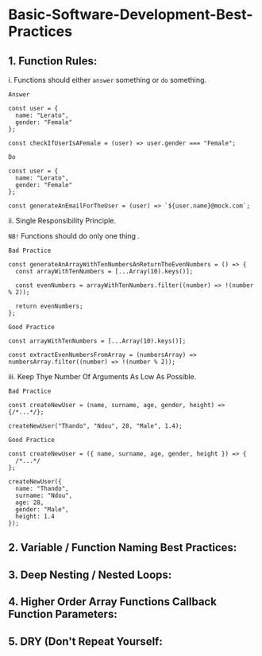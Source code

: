 # Basic-Software-Development-Best-Practices

## 1. Function Rules:

i. Functions should either `answer` something or `do` something.

`Answer`
```
const user = {
  name: "Lerato",
  gender: "Female"
};

const checkIfUserIsAFemale = (user) => user.gender === "Female";
```

`Do`
```
const user = {
  name: "Lerato",
  gender: "Female"
};

const generateAnEmailForTheUser = (user) => `${user.name}@mock.com`;
```

ii. Single Responsibility Principle.

`NB!` Functions should do only one thing .

`Bad Practice`

```
const generateAnArrayWithTenNumbersAnReturnTheEvenNumbers = () => {
  const arrayWithTenNumbers = [...Array(10).keys()];

  const evenNumbers = arrayWithTenNumbers.filter((number) => !(number % 2));

  return evenNumbers;
};
```

`Good Practice`

```
const arrayWithTenNumbers = [...Array(10).keys()];

const extractEvenNumbersFromArray = (numbersArray) => numbersArray.filter((number) => !(number % 2));
```

iii. Keep Thye Number Of Arguments As Low As Possible.

`Bad Practice`

```
const createNewUser = (name, surname, age, gender, height) => {/*...*/};

createNewUser("Thando", "Ndou", 28, "Male", 1.4);
```

`Good Practice`

```
const createNewUser = ({ name, surname, age, gender, height }) => {
  /*...*/
};

createNewUser({
  name: "Thando",
  surname: "Ndou",
  age: 28,
  gender: "Male",
  height: 1.4
});
```
## 2. Variable / Function Naming Best Practices:
## 3. Deep Nesting / Nested Loops:
## 4. Higher Order Array Functions Callback Function Parameters:
## 5. DRY (Don't Repeat Yourself:
